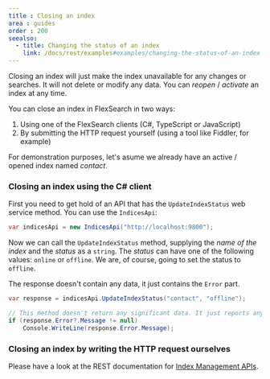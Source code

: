 ```yaml
---
title : Closing an index
area : guides
order : 200
seealso:
  - title: Changing the status of an index
    link: /docs/rest/examples#examples/changing-the-status-of-an-index
---
```

Closing an index will just make the index unavailable for any changes or searches. It will not delete or modify any data. You can *reopen* / *activate* an index at any time.

You can close an index in FlexSearch in two ways:

1. Using one of the FlexSearch clients (C#, TypeScript or JavaScript)
2. By submitting the HTTP request yourself (using a tool like Fiddler, for example)

For demonstration purposes, let's asume we already have an active / opened index named *contact*.

### Closing an index using the C# client

First you need to get hold of an API that has the `UpdateIndexStatus` web service method. You can use the `IndicesApi`:

```csharp
var indicesApi = new IndicesApi("http://localhost:9800");
```

Now we can call the `UpdateIndexStatus` method, supplying the *name of the index* and the *status* as a `string`. The *status* can have one of the following values: `online` or `offline`. We are, of course, going to set the status to `offline`.

The response doesn't contain any data, it just contains the `Error` part.

```csharp
var response = indicesApi.UpdateIndexStatus("contact", "offline");

// This method doesn't return any significant data. It just reports any errors.
if (response.Error?.Message != null)
    Console.WriteLine(response.Error.Message);
```

### Closing an index by writing the HTTP request ourselves

Please have a look at the REST documentation for [Index Management APIs].

[Index Management APIs]: /docs/rest/examples#examples/changing-the-status-of-an-index
